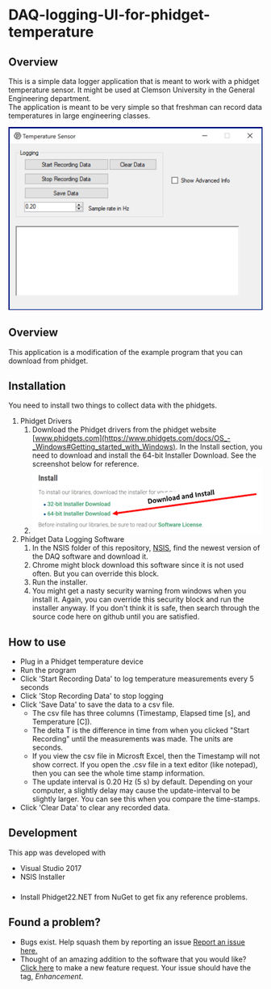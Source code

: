 # DAQ-logging-UI-for-phidget-temperature
## Overview
This is a simple data logger application that is meant to work with a phidget temperature sensor. It might be used at Clemson University in the General Engineering department.   
The application is meant to be very simple so that freshman can record data temperatures in large engineering classes.  
  
![UI](https://raw.githubusercontent.com/garland3/DAQ-logging-UI-for-phidget-temperature/master/Images/Version1.02.PNG "Logo Title Text 1")
  
   
## Overview
This application is a modification of the example program that you can download from phidget.

## Installation
You need to install two things to collect data with the phidgets.
1. Phidget Drivers
   1. Download the Phidget drivers from the phidget website [www.phidgets.com](https://www.phidgets.com/docs/OS_-_Windows#Getting_started_with_Windows). In the Install section, you need to download and install the 64-bit Installer Download. See the screenshot below for reference.
   1. ![UI](https://github.com/garland3/DAQ-logging-UI-for-phidget-temperature/blob/master/phidgetDriverDownload.png)  
1. Phidget Data Logging Software
   1. In the NSIS folder of this repository, [NSIS](./NSIS), find the newest version of the DAQ software and download it. 
   1. Chrome might block download this software since it is not used often. But you can override this block.
   1. Run the installer. 
   1. You might get a nasty security warning from windows when you install it. Again, you can override this security block and run the installer anyway. If you don't think it is safe, then search through the source code here on github until you are satisfied.

## How to use

* Plug in a Phidget temperature device
* Run the program
* Click 'Start Recording Data' to log temperature measurements every 5 seconds
* Click 'Stop Recording Data' to stop logging
* Click 'Save Data' to save the data to a csv file. 
    * The csv file has three columns (Timestamp, Elapsed time [s], and Temperature [C]). 
    * The delta T is the difference in time from when you clicked "Start Recording" until the measurements was made. The units are seconds. 
    * If you view the csv file in Microsft Excel, then the Timestamp will not show correct. If you open the .csv file in a text editor (like notepad), then you can see the whole time stamp information. 
    * The update interval is 0.20 Hz (5 s) by default. Depending on your computer, a slightly delay may cause the update-interval to be slightly larger. You can see this when you compare the time-stamps. 
* Click 'Clear Data' to clear any recorded data. 
## Development
This app was developed with 
* Visual Studio 2017
* NSIS Installer

###
* Install Phidget22.NET from NuGet to get fix any reference problems. 

## Found a problem?
* Bugs exist. Help squash them by reporting an issue [Report an issue here.](https://github.com/garland3/DAQ-logging-UI-for-phidget-temperature/issues)
* Thought of an amazing addition to the software that you would like? [Click here](https://github.com/garland3/DAQ-logging-UI-for-phidget-temperature/issues) to make a new feature request. Your issue should have the tag, *Enhancement*.

